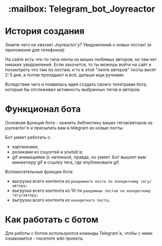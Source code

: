 <h1 align="center">
	:mailbox: Telegram_bot_Joyreactor
</h1>


# История создания

Знаете чего не хватает Joyreactor'у? Уведомлений о новых постах! (и приложения для телефонов)

На сайте есть что-то типа ленты из ваших любимых авторов, но там нет никаких уведомлений. 
Если захочется, то ты можешь войти на сайт и посмотреть что там по постам, и то в этой "ленте авторов" посты висят 2-3 дня, а потом пропадают и всё, дальше ищи ручками.

Вследствие чего и появилась идея создать своего телеграмм бота, который бы отслеживал активность выбранных тегов и авторов.

# Функционал бота

Основная функция бота - хранить библиотеку ваших тегов/авторов на joyreactor'е и присылать вам в telegram их новые посты.

Бот умеет работать с: 
- картинками;
- роликами из соцсетей и youtub'а;
- gif анимациями (с натяжкой, правда, но умеет. Бот вышлет вам миниатюру gif и ссылку тега, где опубликовали gif.

Вспомогательные функции бота:
- выгрузка всего контента из `рандомного поста по конкретному тегу/автору;`
- выгрузка всего контента из 10-ти `рандомных постов по конкретному тегу/автору;`
- выгрузка всего контента из `конкретного поста;`

# Как работать с ботом

Для работы с ботом используются команды Telegram'а, чтобы с ними ознакомится - посетите wiki проекта.
